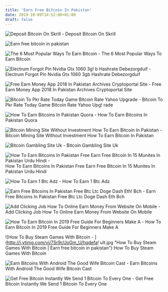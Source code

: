 ```yaml
---
title: 'Earn Free Bitcoin In Pakistan'
date: 2019-10-09T14:52:00+01:00
draft: false
---
```


![Deposit Bitcoin On Skrill - ](https://i.ytimg.com/vi/Ww_kip5XNx8/hqdefault.jpg "Deposit Bitcoin On Skrill | Earn free bitcoin in pakistan") Deposit Bitcoin On Skrill

![Earn free bitcoin in pakistan](https://i.ytimg.com/vi/suDdTeMGezE/maxresdefault.jpg "Earn free bitcoin in pakistan") 

![The 6 Most Popular Ways To Earn Bitcoin - ](https://coinsutra.com/wp-content/uploads/2019/01/Lolli-free-bitcoins.jpg "The 6 Most Popular Ways To Earn Bitcoin | Earn free bitcoin in pakistan") The 6 Most Popular Ways To Earn Bitcoin

![Electrum Forgot Pin Nvidia Gtx 1060 3g!   b Hashrate Debezorgduif - ](https://i0.wp.com/1stminingrig.com/wp-content/uploads/2017/07/Nvidia-Gigabyte-GeForce-GTX-1060-6GB-Ethereum-Mining-Stock-Clocks.jpg?resize\u003d290,150 "Electrum Forgot Pin Nvidia Gtx 1060 3gb Hashrate Debezorgduif | Earn free bitcoin in pakistan") Electrum Forgot Pin Nvidia Gtx 1060 3gb Hashrate Debezorgduif

![Free Earn Money App 2018 In Pakistan Archives Cryptoportal Site - ](http://cryptoportal.site/wp-content/uploads/2018/10/Pivot-Live-Withdraw-Proof-How-To-Withdraw-Blockchain-Money-in-Pakistan-15-Earn-in-5-Min.jpg "Free Earn Money App 2018 In Pakistan Archives Cryptoportal Site | Earn free bitcoin in pakistan") Free Earn Money App 2018 In Pakistan Archives Cryptoportal Site

![Bitcoin To Pkr Rate Today Game Bitcoin Rate Yahoo Upgrade - ](http://static3.businessinsider.com/image/5a2161593dbef48d0e8b9455-960/screen%20shot%202017-12-01%20at%2090355%20am.png "Bitcoin To Pkr Rate Today Game Bitcoin Rate Yahoo Upgrade | Earn free bitcoin in pakis!   tan") Bitcoin To Pkr Rate Today Game Bitcoin Rate Yahoo Upg! rade

![How To Earn Bitcoins In Pakistan Quora - ](https://qph.fs.quoracdn.net/main-qimg-8f6f057f7044919f53197342db20f1bd "How To Earn Bitcoins In Pakistan Quora | Earn free bitcoin in pakistan") How To Earn Bitcoins In Pakistan Quora

![Bitcoin Mining Site Without Investment How To Earn Bitcoin In Pakistan - ](https://img.youtube.com/vi/541lab_qKEg/0.jpg "Bitcoin Mining Site Without Investment How To Earn Bitcoin In Pakistan | Earn free bitcoin in pakistan") Bitcoin Mining Site Without Investment How To Earn Bitcoin In Pakistan

![Bitcoin Gambling Site Uk - ](https://slotegrator.com/uploads/article/Slotegrator_News_%D0%B1%D0%B8%D1%82%D0%BA%D0%BE%D0%B8%D0%BD-%D0%BA%D0%B0%D0%B7%D0%B8%D0%BD%D0%BE_2969a0d7367ba2e11be52785d21a81ac.jpg "Bitcoin Gambling Site Uk | Ear!   n free bitcoin in pakistan") Bitcoin Gambling Site Uk

![How To Earn Bitcoins In Pakistan Free Earn Free Bitcoin In 15 Munites In Pakistan Urdu Hindi - ](https://i.ytimg.com/vi/uco4dkVvJC8/maxresdefault.jpg "How To Earn Bitcoins In Pakistan Free Earn Free Bitcoin In 15 Munites In Pakistan Urdu Hindi | Earn free bitcoin in pakistan") How To Earn Bitcoins In Pakistan Free Earn Free Bitcoin In 15 Munites In Pakistan Urdu Hindi

![How To Earn 1 Btc Adz - ](https://i.ytimg.com/vi/Lj0c9iHFXCE/hqdefault.jpg "How To Earn 1 Btc Adz | Earn free bitcoin in pakistan") How To Earn 1 Btc Adz

![Earn Free Bitcoins In Pakistan Free Btc Ltc Doge Dash Eth!    Bch - ](https://3.bp.blogspot.com/-NWCHRWpVxNU/WqC9ME0R6RI/AAAAAAAAL28/Pitg9hVcGyYzZ0K5hd9ACeDZfObA9RgngCLcBGAs/s1600/Litecoin-faucet.jpg "Earn Free Bitcoins In Pakistan Free Btc Ltc Doge Dash E!   th Bch | Earn free bitcoin in pakistan") Earn Free Bitcoins In Pakistan Free Btc Ltc Doge Dash Eth Bch

![Add Clicking Job How To Online Earn Money From Website On Mobile - ](https://1.bp.blogspot.com/--jPlN-xfaQc/XMbdC1T1P-I/AAAAAAAABUg/EDmj33pjI4I47mEYO5v1641jcenpr_RvgCLcBGAs/s1600/earn-s.jpg "Add Clicking Job How To Online Earn Money From Website On Mobile | Earn free bitcoin in pakistan") Add Clicking Job How To Online Earn Money From Website On Mobile

![How To Earn Bitcoin In 2019 Free Guide For Beginners Make A - ](https://makeawebsitehub.com/wp-content/uploads/2017/12/how-to-earn-bitcoin.jpg "How To Earn Bitcoin In 2019 Free Guide For Beginners Make A | Earn free bitcoin in pakistan") How To Earn Bitcoin In 2019 Free Guide For Beginners Make A

![How To Buy Steam Games With Bitcoin - ](http://i.ytimg.com/vi/7Sr9cUoGm_U/hqdefa!   ult.jpg "How To Buy Steam Games With Bitcoin | Earn free bitcoin in pakistan") How To Buy Steam Games With Bitcoin

![Earn Bitcoins With Android The Good Wife Bitcoin Cast - ](http://i.ytimg.com/vi/SD_z77FH038/maxresdefault.jpg "Earn Bitcoins With Android The Good Wife Bitcoin Cast | Earn free bitcoin in pakistan") Earn Bitcoins With Android The Good Wife Bitcoin Cast

![Get Free Bitcoin Instantly We Send 1 Bitcoin To Every One - ](https://www.maddennfl15sale.com/images/1000.jpg "Get Free Bitcoin Instantly We Send 1 Bitcoin To Every One | Earn free bitcoin in pakistan") Get Free Bitcoin Instantly We Send 1 Bitcoin To Every One